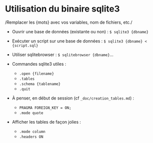 # Utilisation du binaire sqlite3

/Remplacer les {mots} avec vos variables, nom de fichiers, etc./

* Ouvrir une base de données (existante ou non) :
    `$ sqlite3 {dbname}`

* Exécuter un script sur une base de données :
    `$ sqlite3 {dbname} < {script.sql}`

* Utiliser sqlitebrowser :
    `$ sqlitebrowser {dbname}`...


* Commandes sqlite3 utiles :
    - `.open {filename}`
    - `.tables`
    - `.schema {tablename}`
    - `.quit`

* À penser, en début de session (cf `_doc/creation_tables.md`) :
    - `PRAGMA FOREIGN_KEY = ON;`
    - `.mode quote`

* Afficher les tables de façon jolies :
    - `.mode column`
    - `.headers ON`
